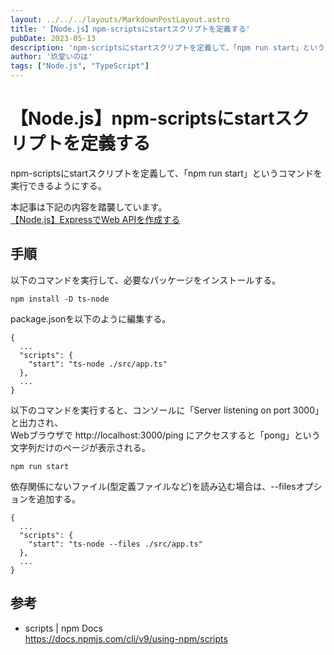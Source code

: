 ```yaml
---
layout: ../../../layouts/MarkdownPostLayout.astro
title: '【Node.js】npm-scriptsにstartスクリプトを定義する'
pubDate: 2023-05-13
description: 'npm-scriptsにstartスクリプトを定義して、「npm run start」というコマンドを実行できるようにする。'
author: '玖堂いのは'
tags: ["Node.js", "TypeScript"]
---
```


# 【Node.js】npm-scriptsにstartスクリプトを定義する
npm-scriptsにstartスクリプトを定義して、「npm run start」というコマンドを実行できるようにする。

本記事は下記の内容を踏襲しています。  
[【Node.js】ExpressでWeb APIを作成する](../hello-express)

## 手順
以下のコマンドを実行して、必要なパッケージをインストールする。
```
npm install -D ts-node
```

package.jsonを以下のように編集する。
```
{
  ...
  "scripts": {
    "start": "ts-node ./src/app.ts"
  },
  ...
}
```

以下のコマンドを実行すると、コンソールに「Server listening on port 3000」と出力され、  
Webブラウザで http://localhost:3000/ping にアクセスすると「pong」という文字列だけのページが表示される。
```
npm run start
```

依存関係にないファイル(型定義ファイルなど)を読み込む場合は、--filesオプションを追加する。
```
{
  ...
  "scripts": {
    "start": "ts-node --files ./src/app.ts"
  },
  ...
}
```

## 参考
- scripts | npm Docs  
  https://docs.npmjs.com/cli/v9/using-npm/scripts
